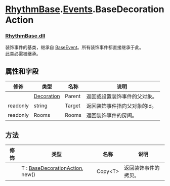 # [RhythmBase](../../RhythmToolkit.md).[Events](../namespace/Events.md).BaseDecorationAction  
### [RhythmBase.dll](../assembly/RhythmBase.md)
装饰事件的基类，继承自 [BaseEvent](#baseevent)。所有装饰事件都直接继承于此。  
此类必需被继承。  

## 属性和字段

修饰 | 类型 | 名称 | 说明
-|-|-|-
| | [Decoration](Decoration.md) | Parent | 返回或设置装饰事件的父对象。  
readonly | string | Target | 返回装饰事件指向父对象的Id。  
readonly | Rooms | Rooms | 返回装饰事件的房间。  

## 方法

修饰 | 类型 | 名称 | 说明
-|-|-|-
| | T : [BaseDecorationAction](../class/BaseDecorationAction.md), new() | Copy\<T\> | 返回装饰事件的拷贝。  